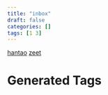 ```yaml
---
title: "inbox"
draft: false
categories: []
tags: [1 3]
---
```


[hantao](/hantao)
[zeet](/zeet)











# Generated Tags

